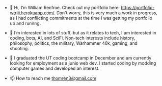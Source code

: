 - 👋 Hi, I’m William Renfroe. Check out my portfolio here: https://portfolio-wtriii.herokuapp.com/. Don't worry, this is very much a work in progress, as I had conflicting commitments at the time I was getting my portfolio up and runnng. 

- 👀 I’m interested in lots of stuff, but as it relates to tech, I am interested in coding, bots, AI, and SciFi. Non-tech interests include history, philosophy, politics, the military, Warhammer 40k, gaming, and shooting.

- 🌱 I graduated the UT coding bootcamp in December and am currently looking for employment as a junio web dev. I started coding by modding computer games and developed an interest.

- 📫 How to reach me thomren3@gmail.com
